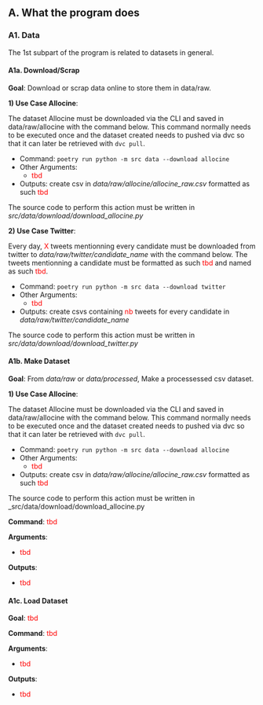## A. What the program does


### A1. Data

The 1st subpart of the program is related to datasets in general.

#### A1a. Download/Scrap

**Goal**: Download or scrap data online to store them in data/raw.

**1) Use Case Allocine**:

The dataset Allocine must be downloaded via the CLI and saved in data/raw/allocine with the command below. This command normally needs to be executed once and the dataset created needs to pushed via dvc so that it can later be retrieved with `dvc pull`. 

+ Command: `poetry run python -m src data --download allocine`
+ Other Arguments:
  -  <span style="color: red;">tbd</span>
+ Outputs: create csv in _data/raw/allocine/allocine\_raw.csv_ formatted as such <span style="color: red;">tbd</span>

The source code to perform this action must be written in _src/data/download/download\_allocine.py_

**2) Use Case Twitter**:

Every day, <span style="color: red;">X</span> tweets mentionning every candidate must be downloaded from twitter to _data/raw/twitter/candidate\_name_ with the command below. The tweets mentionning a candidate must be formatted as such <span style="color: red;">tbd</span> and named as such <span style="color: red;">tbd</span>.

+ Command: `poetry run python -m src data --download twitter`
+ Other Arguments:
  -  <span style="color: red;">tbd</span>
+ Outputs: create csvs containing <span style="color: red;">nb</span> tweets for every candidate in _data/raw/twitter/candidate\_name_

The source code to perform this action must be written in _src/data/download/download\_twitter.py_


#### A1b. Make Dataset

**Goal**: From _data/raw_ or _data/processed_, Make a processessed csv dataset.  

**1) Use Case Allocine**:

The dataset Allocine must be downloaded via the CLI and saved in data/raw/allocine with the command below. This command normally needs to be executed once and the dataset created needs to pushed via dvc so that it can later be retrieved with `dvc pull`. 

+ Command: `poetry run python -m src data --download allocine`
+ Other Arguments:
  -  <span style="color: red;">tbd</span>
+ Outputs: create csv in _data/raw/allocine/allocine\_raw.csv_ formatted as such <span style="color: red;">tbd</span>

The source code to perform this action must be written in _src/data/download/download\_allocine.py


**Command**: <span style="color: red;">tbd</span>

**Arguments**:
+ <span style="color: red;">tbd</span>

**Outputs**:
+ <span style="color: red;">tbd</span>


#### A1c. Load Dataset

**Goal**: <span style="color: red;">tbd</span>

**Command**: <span style="color: red;">tbd</span>

**Arguments**:
+ <span style="color: red;">tbd</span>

**Outputs**:
+ <span style="color: red;">tbd</span>